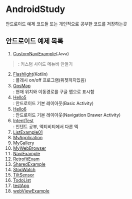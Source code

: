 # AndroidStudy

안드로이드 예제 코드들 또는 개인적으로 공부한 코드를 저장하는곳  

## 안드로이드 예제 목록
1. [CustomNaviExample](/CustomNaviExample)(Java)  
>: 커스텀 사이드 메뉴바 만들기
2. [Flashlight](/Flashlight)(Kotlin)  
    : 플래시 on/off 프로그램(위젯까지있음)
3. [GpsMap](/GpsMap)  
    : 현재 위치와 이동경로를 구글 맵으로 표시함
4. [Hello5](/Hello5)  
    : 안드로이드 기본 레이아웃(Basic Activity)
5. [Hello6](/Hello6)  
    : 안드로이드 기본 레이아웃(Navigation Drawer Activity)
6. [IntentTest](/IntentTest)  
    : 인텐트 공부, 액티비티에서 다른 엑
7. [ListExample01](/ListExample01)  
8. [MyApplication](/MyApplication)  
9. [MyGallery](/MyGallery)  
10. [MyWebBrowser](/MyWebBrowser)  
11. [NaviExample](/NaviExample)  
12. [RetrofitExam](/RetrofitExam)  
13. [SharedExample](/SharedExample)  
14. [StopWatch](/StopWatch)  
15. [TiltSensor](/TiltSensor)  
16. [TodoList](/TodoList)  
17. [testApp](/testApp)  
18. [webViewExample](/webViewExample)  
